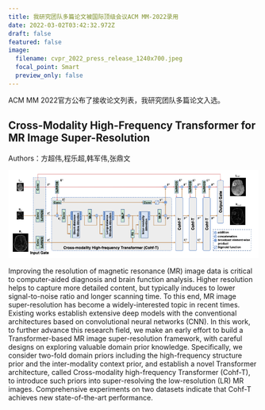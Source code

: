 ```yaml
---
title: 我研究团队多篇论文被国际顶级会议ACM MM-2022录用
date: 2022-03-02T03:42:32.972Z
draft: false
featured: false
image:
  filename: cvpr_2022_press_release_1240x700.jpeg
  focal_point: Smart
  preview_only: false
---
```

ACM MM 2022官方公布了接收论文列表，我研究团队多篇论文入选。

<!--more-->

## Cross-Modality High-Frequency Transformer for MR Image Super-Resolution

Authors：方超伟,程乐超,韩军伟,张鼎文

![](1.png)

Improving the resolution of magnetic resonance (MR) image data is critical to computer-aided diagnosis and brain function analysis. Higher resolution helps to capture more detailed content, but typically induces to lower signal-to-noise ratio and longer scanning time. To this end, MR image super-resolution has become a widely-interested topic in recent times. Existing works establish extensive deep models with the conventional architectures based on convolutional neural networks (CNN). In this work, to further advance this research field, we make an early effort to build a Transformer-based MR image super-resolution framework, with careful designs on exploring valuable domain prior knowledge. Specifically, we consider two-fold domain priors including the high-frequency structure prior and the inter-modality context prior, and establish a novel Transformer architecture, called Cross-modality high-frequency Transformer (Cohf-T), to introduce such priors into super-resolving the low-resolution (LR) MR images. Comprehensive experiments on two datasets indicate that Cohf-T achieves new state-of-the-art performance.
